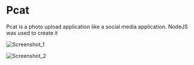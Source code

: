 # Pcat
Pcat is a photo upload application like a social media application. NodeJS was used to create it

![Screenshot_1](https://github.com/MustafaSungur/Pcat/assets/81304546/a434f976-5c7c-4a56-b55d-8310be5e37f9)


![Screenshot_2](https://github.com/MustafaSungur/Pcat/assets/81304546/a4b9fdc4-a93f-45d8-9436-1d2914aee784)

